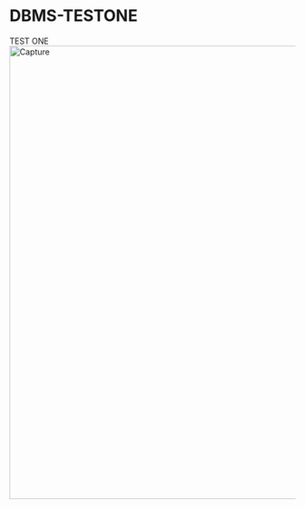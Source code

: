 # DBMS-TESTONE
TEST ONE
<img width="798" alt="Capture" src="https://github.com/KWAGALA-JOANNA/DBMS-TESTONE/assets/142006038/025ae371-61e0-4953-92b9-d2d58cc1e9e5">

